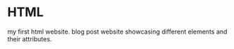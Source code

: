 # HTML
my first html website.
blog post website showcasing different elements and their attributes.
